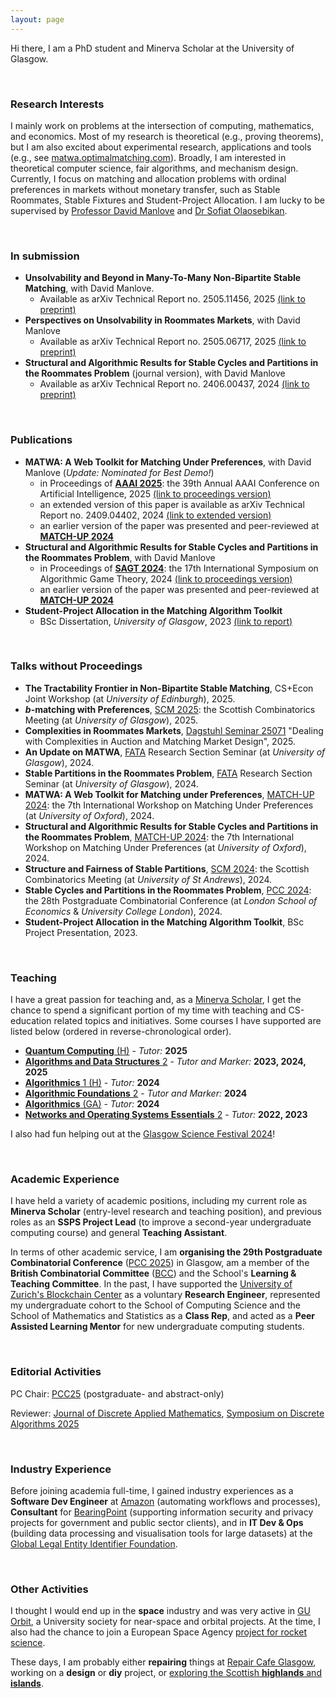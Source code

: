 ```yaml
--- 
layout: page
--- 
```


Hi there, I am a PhD student and Minerva Scholar at the University of Glasgow.

<p>&nbsp;</p>

### Research Interests
I mainly work on problems at the intersection of computing, mathematics, and economics. Most of my research is theoretical (e.g., proving theorems), but I am also excited about experimental research, applications and tools (e.g., see [matwa.optimalmatching.com](https://matwa.optimalmatching.com/)). Broadly, I am interested in theoretical computer science, fair algorithms, and mechanism design. Currently, I focus on matching and allocation problems with ordinal preferences in markets without monetary transfer, such as Stable Roommates, Stable Fixtures and Student-Project Allocation. I am lucky to be supervised by [Professor David Manlove](https://www.dcs.gla.ac.uk/~davidm/) and [Dr Sofiat Olaosebikan](https://www.dcs.gla.ac.uk/~sofiat/).

<p>&nbsp;</p>


### In submission

- **Unsolvability and Beyond in Many-To-Many Non-Bipartite Stable Matching**, with David Manlove.
  - Available as arXiv Technical Report no. 2505.11456, 2025 [(link to preprint)](https://arxiv.org/abs/2505.11456)
- **Perspectives on Unsolvability in Roommates Markets**, with David Manlove
  - Available as arXiv Technical Report no. 2505.06717, 2025 [(link to preprint)](https://arxiv.org/abs/2505.06717)
- **Structural and Algorithmic Results for Stable Cycles and Partitions in the Roommates Problem** (journal version), with David Manlove
  - Available as arXiv Technical Report no. 2406.00437, 2024 [(link to preprint)](https://arxiv.org/abs/2406.00437)
<p>&nbsp;</p>


### Publications
- **MATWA: A Web Toolkit for Matching Under Preferences**, with David Manlove (_Update: Nominated for Best Demo!_)
  - in Proceedings of [**AAAI 2025**](https://aaai.org/conference/aaai/aaai-25/): the 39th Annual AAAI Conference on Artificial Intelligence, 2025 [(link to proceedings version)](https://doi.org/10.1609/aaai.v39i28.35352)
  - an extended version of this paper is available as arXiv Technical Report no. 2409.04402, 2024 [(link to extended version)](https://arxiv.org/abs/2409.04402)
  - an earlier version of the paper was presented and peer-reviewed at [**MATCH-UP 2024**](https://www.dcs.gla.ac.uk/research/algorithms/MATCHUP2024/)
- **Structural and Algorithmic Results for Stable Cycles and Partitions in the Roommates Problem**, with David Manlove
  - in Proceedings of [**SAGT 2024**](https://www.cwi.nl/en/groups/networks-and-optimization/events/sagt-2024/): the 17th International Symposium on Algorithmic Game Theory, 2024 [(link to proceedings version)](https://doi.org/10.1007/978-3-031-71033-9_1)
  - an earlier version of the paper was presented and peer-reviewed at [**MATCH-UP 2024**](https://www.dcs.gla.ac.uk/research/algorithms/MATCHUP2024/)
- **Student-Project Allocation in the Matching Algorithm Toolkit**
  - BSc Dissertation, _University of Glasgow_, 2023 [(link to report)](/files/level4project.pdf)

<p>&nbsp;</p>


### Talks without Proceedings
- **The Tractability Frontier in Non-Bipartite Stable Matching**, CS+Econ Joint Workshop (at _University of Edinburgh_), 2025.
- **_b_-matching with Preferences**, [SCM 2025](https://www.dcs.gla.ac.uk/~kitty/scm/): the Scottish Combinatorics Meeting (at _University of Glasgow_), 2025.
- **Complexities in Roommates Markets**, [Dagstuhl Seminar 25071](https://www.dagstuhl.de/en/seminars/seminar-calendar/seminar-details/25071) "Dealing with Complexities in Auction and Matching Market Design", 2025.
- **An Update on MATWA**, [FATA](https://www.gla.ac.uk/schools/computing/research/researchsections/fata-section/) Research Section Seminar (at _University of Glasgow_), 2024.
- **Stable Partitions in the Roommates Problem**, [FATA](https://www.gla.ac.uk/schools/computing/research/researchsections/fata-section/) Research Section Seminar (at _University of Glasgow_), 2024.
- **MATWA: A Web Toolkit for Matching under Preferences**, [MATCH-UP 2024](https://www.dcs.gla.ac.uk/research/algorithms/MATCHUP2024/): the 7th International Workshop on Matching Under Preferences (at _University of Oxford_), 2024.
- **Structural and Algorithmic Results for Stable Cycles and Partitions in the Roommates Problem**, [MATCH-UP 2024](https://www.dcs.gla.ac.uk/research/algorithms/MATCHUP2024/): the 7th International Workshop on Matching Under Preferences (at _University of Oxford_), 2024. 
- **Structure and Fairness of Stable Partitions**, [SCM 2024](https://sites.cs.st-andrews.ac.uk/scm2024/): the Scottish Combinatorics Meeting (at _University of St Andrews_), 2024.
- **Stable Cycles and Partitions in the Roommates Problem**, [PCC 2024](https://sites.google.com/view/pcc-2024/home): the 28th Postgraduate Combinatorial Conference (at _London School of Economics_ & _University College London_), 2024.
- **Student-Project Allocation in the Matching Algorithm Toolkit**, BSc Project Presentation, 2023.

<p>&nbsp;</p>


### Teaching
I have a great passion for teaching and, as a [Minerva Scholar](https://www.gla.ac.uk/schools/computing/postgraduateresearch/prospectivestudents/minervascholarships/), I get the chance to spend a significant portion of my time with teaching and CS-education related topics and initiatives. Some courses I have supported are listed below (ordered in reverse-chronological order).

- [**Quantum Computing** (H)](https://www.gla.ac.uk/coursecatalogue/course/?code=COMPSCI4105) - _Tutor:_ **2025**
- [**Algorithms and Data Structures** 2](https://www.gla.ac.uk/coursecatalogue/course/?code=COMPSCI2007) - _Tutor and Marker:_ **2023, 2024, 2025** 
- [**Algorithmics** 1 (H)](https://www.gla.ac.uk/coursecatalogue/course/?code=COMPSCI4009) - _Tutor:_ **2024**
- [**Algorithmic Foundations** 2](https://www.gla.ac.uk/coursecatalogue/course/?code=COMPSCI2003) - _Tutor and Marker:_ **2024**
- [**Algorithmics** (GA)](https://www.gla.ac.uk/coursecatalogue/course/?code=COMPSCI2026) - _Tutor:_ **2024** 
- [**Networks and Operating Systems Essentials** 2](https://www.gla.ac.uk/coursecatalogue/course/?code=COMPSCI2024) - _Tutor:_ **2022, 2023** 

I also had fun helping out at the [Glasgow Science Festival 2024](https://www.gla.ac.uk/events/sciencefestival/)!

<p>&nbsp;</p>


### Academic Experience
I have held a variety of academic positions, including my current role as **Minerva Scholar** (entry-level research and teaching position), and previous roles as an **SSPS Project Lead** (to improve a second-year undergraduate computing course) and general **Teaching Assistant**.

In terms of other academic service, I am **organising the 29th Postgraduate Combinatorial Conference** ([PCC 2025](https://sites.google.com/view/pcc2025/home)) in Glasgow, am a member of the **British Combinatorial Committee** ([BCC](https://www.britishcombinatorics.org.uk/)) and the School's **Learning & Teaching Committee**. In the past, I have supported the [University of Zurich's Blockchain Center](https://www.blockchain.uzh.ch/) as a voluntary **Research Engineer**, represented my undergraduate cohort to the School of Computing Science and the School of Mathematics and Statistics as a **Class Rep**, and acted as a **Peer Assisted Learning Mentor** for new undergraduate computing students.

<p>&nbsp;</p>


### Editorial Activities
PC Chair: [PCC25](https://sites.google.com/view/pcc2025/home) (postgraduate- and abstract-only)

Reviewer: [Journal of Discrete Applied Mathematics](https://www.sciencedirect.com/journal/discrete-applied-mathematics), [Symposium on Discrete Algorithms 2025](https://www.siam.org/conferences-events/siam-conferences/soda25/)

<p>&nbsp;</p>


### Industry Experience
Before joining academia full-time, I gained industry experiences as a **Software Dev Engineer** at [Amazon](https://www.amazon.co.uk/gp/video/livetv) (automating workflows and processes), **Consultant** for [BearingPoint](https://www.bearingpoint.com/en-gb/) (supporting information security and privacy projects for government and public sector clients), and in **IT Dev & Ops** (building data processing and visualisation tools for large datasets) at the [Global Legal Entity Identifier Foundation](https://www.gleif.org/en). 

<p>&nbsp;</p>


### Other Activities
I thought I would end up in the **space** industry and was very active in [GU Orbit](https://uk.linkedin.com/company/gu-orbit), a University society for near-space and orbital projects. At the time, I also had the chance to join a European Space Agency [project for rocket science](https://www.esa.int/Education/Fly_A_Rocket). 

These days, I am probably either **repairing** things at [Repair Cafe Glasgow](https://repaircafeglasgow.org/), working on a **design** or **diy** project, or [exploring the Scottish **highlands** and **islands**](scotland).
